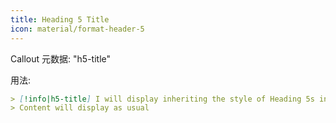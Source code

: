 ```yaml
---
title: Heading 5 Title
icon: material/format-header-5
---
```


Callout 元数据: "h5-title"

用法:

```md
> [!info|h5-title] I will display inheriting the style of Heading 5s in this theme
> Content will display as usual
```
